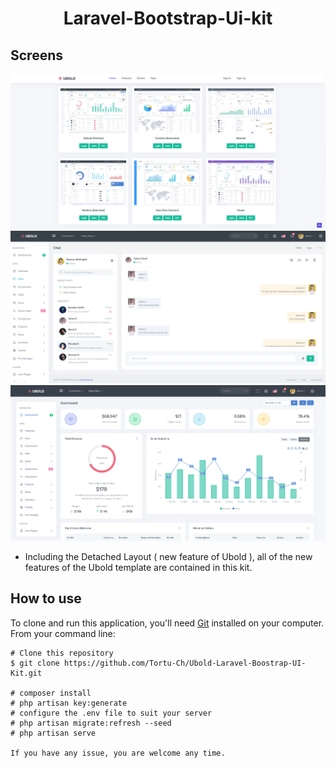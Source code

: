 <h1 align="center">Laravel-Bootstrap-Ui-kit</h1>

## Screens
<p align="center">
<img src="./public/assets/images/01.png"/>
<img src="./public/assets/images/02.png"/>
<img src="./public/assets/images/03.png"/>
</p>


- Including the Detached Layout ( new feature of Ubold ), all of the new features of the Ubold template are contained in this kit.


## How to use
To clone and run this application, you'll need [Git](https://git-scm.com/downloads) installed on your computer. From your command line:

```$bash
# Clone this repository
$ git clone https://github.com/Tortu-Ch/Ubold-Laravel-Boostrap-UI-Kit.git

# composer install
# php artisan key:generate 
# configure the .env file to suit your server
# php artisan migrate:refresh --seed
# php artisan serve

If you have any issue, you are welcome any time.
